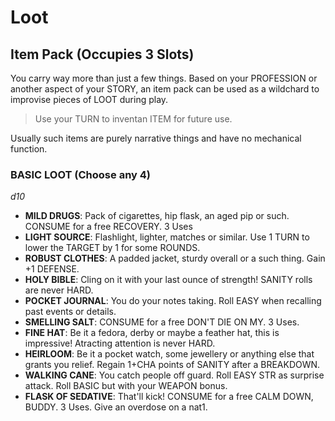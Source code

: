 # Loot

## Item Pack (Occupies 3 Slots)

You carry way more than just a few things. Based on your PROFESSION or another aspect of your STORY, an item pack can be used as a wildchard to improvise pieces of LOOT during play.

> Use your TURN to inventan ITEM for future use.

Usually such items are purely narrative things and have no mechanical function.


### BASIC LOOT (Choose any 4)

*d10*
- **MILD DRUGS**: Pack of cigarettes, hip flask, an aged pip or such. CONSUME for a free RECOVERY. 3 Uses
- **LIGHT SOURCE**: Flashlight, lighter, matches or similar. Use 1 TURN to lower the TARGET by 1 for some ROUNDS.
- **ROBUST CLOTHES**: A padded jacket, sturdy overall or a such thing. Gain +1 DEFENSE.
- **HOLY BIBLE**: Cling on it with your last ounce of strength! SANITY rolls are never HARD.
- **POCKET JOURNAL**: You do your notes taking. Roll EASY when recalling past events or details.
- **SMELLING SALT**: CONSUME for a free DON'T DIE ON MY. 3 Uses.
- **FINE HAT**: Be it a fedora, derby or maybe a feather hat, this is impressive! Atracting attention is never HARD.
- **HEIRLOOM**: Be it a pocket watch, some jewellery or anything else that grants you relief. Regain 1+CHA points of SANITY after a BREAKDOWN.
- **WALKING CANE**: You catch people off guard. Roll EASY STR as surprise attack. Roll BASIC but with your WEAPON bonus.
- **FLASK OF SEDATIVE**: That'll kick! CONSUME for a free CALM DOWN, BUDDY. 3 Uses. Give an overdose on a nat1.
